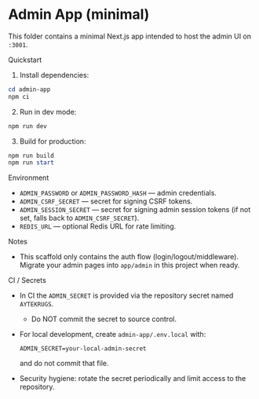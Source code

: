 # Admin App (minimal)

This folder contains a minimal Next.js app intended to host the admin UI on `:3001`.

Quickstart

1. Install dependencies:

```powershell
cd admin-app
npm ci
```

2. Run in dev mode:

```powershell
npm run dev
```

3. Build for production:

```powershell
npm run build
npm run start
```

Environment

- `ADMIN_PASSWORD` or `ADMIN_PASSWORD_HASH` — admin credentials.
- `ADMIN_CSRF_SECRET` — secret for signing CSRF tokens.
- `ADMIN_SESSION_SECRET` — secret for signing admin session tokens (if not set, falls back to `ADMIN_CSRF_SECRET`).
- `REDIS_URL` — optional Redis URL for rate limiting.

Notes

- This scaffold only contains the auth flow (login/logout/middleware). Migrate your admin pages into `app/admin` in this project when ready.

CI / Secrets

- In CI the `ADMIN_SECRET` is provided via the repository secret named `AYTEKRUGS`.
	- Do NOT commit the secret to source control.

- For local development, create `admin-app/.env.local` with:
	```
	ADMIN_SECRET=your-local-admin-secret
	```
	and do not commit that file.

- Security hygiene: rotate the secret periodically and limit access to the repository.
